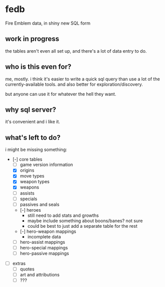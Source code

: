 # fedb
Fire Emblem data, in shiny new SQL form

## work in progress
the tables aren't even all set up, and there's a lot of data entry to do.

## who is this even for?
me, mostly. i think it's easier to write a quick sql query than use a lot of
the currently-available tools. and also better for exploration/discovery.

but anyone can use it for whatever the hell they want.

## why sql server?
it's convenient and i like it.

## what's left to do?
i might be missing something:
- [-] core tables
  - [ ] game version information
  - [x] origins
  - [x] move types
  - [x] weapon types
  - [x] weapons
  - [ ] assists
  - [ ] specials
  - [ ] passives and seals
  - [-] heroes
    - still need to add stats and growths
    - maybe include something about boons/banes? not sure
    - could be best to just add a separate table for the rest
  - [-] hero-weapon mappings
    - incomplete data
  - [ ] hero-assist mappings
  - [ ] hero-special mappings
  - [ ] hero-passive mappings
- [ ] extras
  - [ ] quotes
  - [ ] art and attributions
  - [ ] ???
